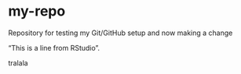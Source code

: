 # my-repo
Repository for testing my Git/GitHub setup
and now making a change

“This is a line from RStudio”.

tralala
